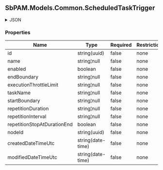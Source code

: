 
<h2 id="tocS_SbPAM.Models.Common.ScheduledTaskTrigger">SbPAM.Models.Common.ScheduledTaskTrigger</h2>

<a id="schemasbpam.models.common.scheduledtasktrigger"></a>
<a id="schema_SbPAM.Models.Common.ScheduledTaskTrigger"></a>
<a id="tocSsbpam.models.common.scheduledtasktrigger"></a>
<a id="tocssbpam.models.common.scheduledtasktrigger"></a>

<details><summary>JSON</summary>


```json
{
  "id": "497f6eca-6276-4993-bfeb-53cbbbba6f08",
  "name": "string",
  "enabled": true,
  "endBoundary": "string",
  "executionThrottleLimit": "string",
  "taskName": "string",
  "startBoundary": "string",
  "repetitionDuration": "string",
  "repetitionInterval": "string",
  "repetitionStopAtDurationEnd": true,
  "nodeId": "959356e3-6168-4a92-b4a5-b9d462be6177",
  "createdDateTimeUtc": "2019-08-24T14:15:22Z",
  "modifiedDateTimeUtc": "2019-08-24T14:15:22Z"
}

```


</details>

### Properties

|Name|Type|Required|Restrictions|Description|
|---|---|---|---|---|
|id|string(uuid)|false|none|none|
|name|string¦null|false|none|none|
|enabled|boolean|false|none|none|
|endBoundary|string¦null|false|none|none|
|executionThrottleLimit|string¦null|false|none|none|
|taskName|string¦null|false|none|none|
|startBoundary|string¦null|false|none|none|
|repetitionDuration|string¦null|false|none|none|
|repetitionInterval|string¦null|false|none|none|
|repetitionStopAtDurationEnd|boolean|false|none|none|
|nodeId|string(uuid)|false|none|none|
|createdDateTimeUtc|string(date-time)|false|none|none|
|modifiedDateTimeUtc|string(date-time)|false|none|none|


